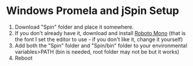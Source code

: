 # Windows Promela and jSpin Setup
1) Download "Spin" folder and place it somewhere.
2) If you don't already have it, download and install [Roboto Mono](https://fonts.google.com/specimen/Roboto+Mono) (that is the font I set the editor to use - if you don't like it, change it yourself)
3) Add both the "Spin" folder and "Spin/bin" folder to your environmental variables>PATH (bin is needed, root folder may not be but it works)
4) Reboot
